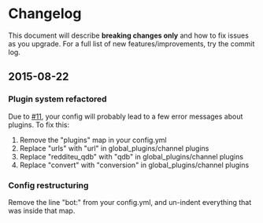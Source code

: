 # Changelog

This document will describe **breaking changes only** and how to fix issues as you upgrade. For a full list of new features/improvements, try the commit log.

## 2015-08-22

### Plugin system refactored

Due to [#11](https://github.com/anlutro/botologist/issues/11), your config will probably lead to a few error messages about plugins. To fix this:

1. Remove the "plugins" map in your config.yml
2. Replace "urls" with "url" in global_plugins/channel plugins
3. Replace "redditeu_qdb" with "qdb" in global_plugins/channel plugins
4. Replace "convert" with "conversion" in global_plugins/channel plugins

### Config restructuring

Remove the line "bot:" from your config.yml, and un-indent everything that was inside that map.
